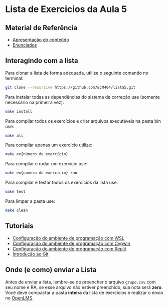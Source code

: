 # Lista de Exercicios da Aula 5

## Material de Referência

- [Apresentação do conteúdo](./Material_de_aula.pdf)
- [Enunciados](./Enunciados.pdf)

## Interagindo com a lista
Para clonar a lista de forma adequada, utilize o seguinte comando no terminal:
```bash
git clone --recursive https://github.com/ECM404/lista5.git
```

Para instalar todas as dependências do sistema de correção use (somente necessário na primeira vez):
```bash
make install
```

Para compilar todos os exercícios e criar arquivos executáveis na pasta bin use:
```bash
make all
```

Para compilar apenas um exercício utilize:
```bash
make ex{número do exercício}
```

Para compilar e rodar um exercício use:

```bash
make ex{numero do exercicio} run
```

Para compilar e testar todos os exercícios da lista use:
```bash
make test
```

Para limpar a pasta use:
```bash
make clean
```

## Tutoriais

- [Configuração do ambiente de programação com WSL](https://web.microsoftstream.com/video/3a587503-7230-42cf-8b31-4293e527bda1)
- [Configuração do ambiente de programação com Cygwin](https://web.microsoftstream.com/video/9bac2cb0-f5ec-4c68-887c-6cb21be561e8)
- [Configuração do ambiente de programação com Replit](https://web.microsoftstream.com/video/e51485ae-90e0-496a-b991-f2a26f376073)
- [Introdução ao Git](https://web.microsoftstream.com/video/28a14e97-a1e6-4411-a9e4-501f410295e3)

## Onde (e como) enviar a Lista
Antes de enviar a lista, lembre-se de preencher o arquivo ```grupo.csv``` com seu nome e RA, se esse arquivo não estiver preenchido, sua nota será **zero**. Você deve compactar a pasta **inteira** da lista de exercícios e realizar o 
envio no [OpenLMS](https://imt.myopenlms.net/mod/assign/view.php?id=148039).

